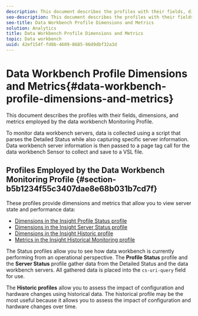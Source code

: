 ```yaml
---
description: This document describes the profiles with their fields, dimensions, and metrics employed by the data workbench Monitoring Profile.
seo-description: This document describes the profiles with their fields, dimensions, and metrics employed by the data workbench Monitoring Profile.
seo-title: Data Workbench Profile Dimensions and Metrics
solution: Analytics
title: Data Workbench Profile Dimensions and Metrics
topic: Data workbench
uuid: 42ef154f-fd8b-4609-8685-96d9dbf32a3d
---
```


# Data Workbench Profile Dimensions and Metrics{#data-workbench-profile-dimensions-and-metrics}

This document describes the profiles with their fields, dimensions, and metrics employed by the data workbench Monitoring Profile.

 To monitor data workbench servers, data is collected using a script that parses the Detailed Status while also capturing specific server information. Data workbench server information is then passed to a page tag call for the data workbench Sensor to collect and save to a VSL file.

## Profiles Employed by the Data Workbench Monitoring Profile {#section-b5b1234f55c3407dae8e68b031b7cd7f}

These profiles provide dimensions and metrics that allow you to view server state and performance data:

* [Dimensions in the Insight Profile Status profile](../../../home/monitoring-installation/monitoring-appendix/monitoring-profile-status.md#concept-d4cd7da41c8a42bab4aea25418264e64) 
* [Dimensions in the Insight Server Status profile](../../../home/monitoring-installation/monitoring-appendix/monitoring-servers-profile.md#concept-8cbeb91e99bc42e2b52b22d551423f8a) 
* [Dimensions in the Insight Historic profile](../../../home/monitoring-installation/monitoring-appendix/monitoring-historical.md#concept-a42837c9c9274f83ad5bc5a6720f02b0) 
* [Metrics in the Insight Historical Monitoring profile](../../../home/monitoring-installation/monitoring-appendix/monitoring-hist-metrics.md#concept-8fece88b1f014637bbc7c8372ee93203)

The Status profiles allow you to see how data workbench is currently performing from an operational perspective. The **Profile Status** profile and the **Server Status** profile gather data from the Detailed Status and the data workbench servers. All gathered data is placed into the `cs-uri-query` field for use.

The **Historic profiles** allow you to assess the impact of configuration and hardware changes using historical data. The historical profile may be the most useful because it allows you to assess the impact of configuration and hardware changes over time. 
